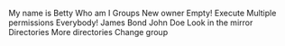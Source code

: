 My name is Betty
Who am I 
Groups
New owner 
Empty! 
Execute
Multiple permissions 
Everybody! 
James Bond 
John Doe 
Look in the mirror 
Directories 
More directories 
Change group 
